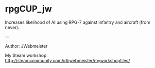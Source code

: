 # rpgCUP_jw

Increases likelihood of AI using RPG-7 against infantry and aircraft (from never).

--

Author:
JWebmeister

My Steam workshop: 
http://steamcommunity.com/id/jwebmeister/myworkshopfiles/